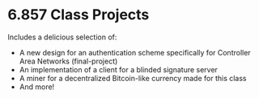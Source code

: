# 6.857 Class Projects
Includes a delicious selection of:
 - A new design for an authentication scheme specifically for Controller Area Networks (final-project)
 - An implementation of a client for a blinded signature server
 - A miner for a decentralized Bitcoin-like currency made for this class
 - And more!

